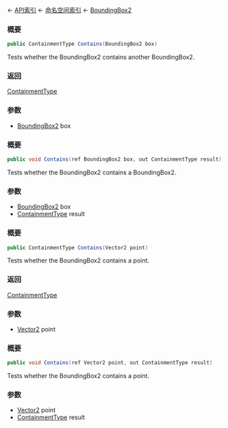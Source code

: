 ← [API索引](Api-Index) ← [命名空间索引](Namespace-Index) ← [BoundingBox2](VRageMath.BoundingBox2)

### 概要

```csharp
public ContainmentType Contains(BoundingBox2 box)
```

Tests whether the BoundingBox2 contains another BoundingBox2.

### 返回

[ContainmentType](VRageMath.ContainmentType)

### 参数

* [BoundingBox2](VRageMath.BoundingBox2) box
### 概要

```csharp
public void Contains(ref BoundingBox2 box, out ContainmentType result)
```

Tests whether the BoundingBox2 contains a BoundingBox2.

### 参数

* [BoundingBox2](VRageMath.BoundingBox2) box
* [ContainmentType](VRageMath.ContainmentType) result
### 概要

```csharp
public ContainmentType Contains(Vector2 point)
```

Tests whether the BoundingBox2 contains a point.

### 返回

[ContainmentType](VRageMath.ContainmentType)

### 参数

* [Vector2](VRageMath.Vector2) point
### 概要

```csharp
public void Contains(ref Vector2 point, out ContainmentType result)
```

Tests whether the BoundingBox2 contains a point.

### 参数

* [Vector2](VRageMath.Vector2) point
* [ContainmentType](VRageMath.ContainmentType) result
